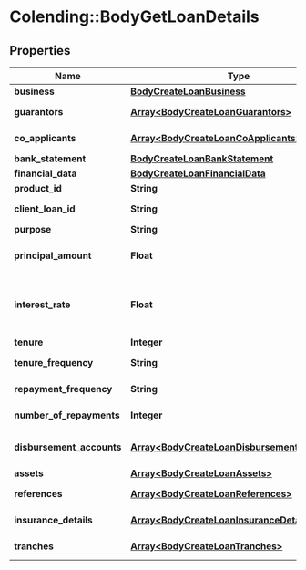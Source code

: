 # Colending::BodyGetLoanDetails

## Properties
Name | Type | Description | Notes
------------ | ------------- | ------------- | -------------
**business** | [**BodyCreateLoanBusiness**](BodyCreateLoanBusiness.md) |  | [optional] 
**guarantors** | [**Array&lt;BodyCreateLoanGuarantors&gt;**](BodyCreateLoanGuarantors.md) | Refer table Guarantors for attributes | [optional] 
**co_applicants** | [**Array&lt;BodyCreateLoanCoApplicants&gt;**](BodyCreateLoanCoApplicants.md) | Refer table CoApplicants for attributes | [optional] 
**bank_statement** | [**BodyCreateLoanBankStatement**](BodyCreateLoanBankStatement.md) |  | [optional] 
**financial_data** | [**BodyCreateLoanFinancialData**](BodyCreateLoanFinancialData.md) |  | [optional] 
**product_id** | **String** | Product ID created in CA | [optional] 
**client_loan_id** | **String** | Loan ID as per Partner&amp;#39;s LMS | [optional] 
**purpose** | **String** | Free flowing text | [optional] 
**principal_amount** | **Float** | Total loan amount in Rs (Overall amount to the borrower) | [optional] 
**interest_rate** | **Float** | Reducing balance interest rate of the customer in %. This is the interest rate to be mentioned in the sanction letter as well | [optional] 
**tenure** | **Integer** | Tenure of the loan | [optional] 
**tenure_frequency** | **String** | Whether the tenure is monthly/yearly/weekly | [optional] 
**repayment_frequency** | **String** | Daily/Weekly/Once in 2 weeks/Monthly/Quarterly/Bullet | [optional] 
**number_of_repayments** | **Integer** | Number of repayments as per the repayment schedule | [optional] 
**disbursement_accounts** | [**Array&lt;BodyCreateLoanDisbursementAccounts&gt;**](BodyCreateLoanDisbursementAccounts.md) | Refer table DisbursementAccounts for attributes | [optional] 
**assets** | [**Array&lt;BodyCreateLoanAssets&gt;**](BodyCreateLoanAssets.md) | Refer table Assets for attributes | [optional] 
**references** | [**Array&lt;BodyCreateLoanReferences&gt;**](BodyCreateLoanReferences.md) | Refer table References for attributes | [optional] 
**insurance_details** | [**Array&lt;BodyCreateLoanInsuranceDetails&gt;**](BodyCreateLoanInsuranceDetails.md) | Refer table InsuranceDetails for attributes | [optional] 
**tranches** | [**Array&lt;BodyCreateLoanTranches&gt;**](BodyCreateLoanTranches.md) | Refer table Tranches for attributes | [optional] 

